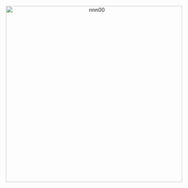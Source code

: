 <p align="center">
  <img src="https://i.giphy.com/media/v1.Y2lkPTc5MGI3NjExYjVrbHdzd2d5eTdxc3hqYXV6ZW9rZnF0c3cxYXB3NmozZWtrMzZ5OSZlcD12MV9pbnRlcm5hbF9naWZfYnlfaWQmY3Q9Zw/hwvxuIKLEayDS/giphy.gif" alt="nnn00" width="480"/>

</p>
<!-- <p align="center">
  <a href="https://gitroll.io/profile/urjGn35zq48dc4o8Rk8dvenmLpH42" target="_blank"><img width=480 src="https://gitroll.io/api/badges/profiles/v1/urjGn35zq48dc4o8Rk8dvenmLpH42?theme=nord" alt="GitRoll Profile Badge"/></a>
</p> -->


